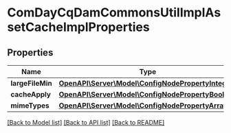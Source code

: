 # ComDayCqDamCommonsUtilImplAssetCacheImplProperties

## Properties
Name | Type | Description | Notes
------------ | ------------- | ------------- | -------------
**largeFileMin** | [**OpenAPI\Server\Model\ConfigNodePropertyInteger**](ConfigNodePropertyInteger.md) |  | [optional] 
**cacheApply** | [**OpenAPI\Server\Model\ConfigNodePropertyBoolean**](ConfigNodePropertyBoolean.md) |  | [optional] 
**mimeTypes** | [**OpenAPI\Server\Model\ConfigNodePropertyArray**](ConfigNodePropertyArray.md) |  | [optional] 

[[Back to Model list]](../README.md#documentation-for-models) [[Back to API list]](../README.md#documentation-for-api-endpoints) [[Back to README]](../README.md)


